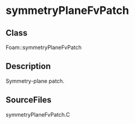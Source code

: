 # symmetryPlaneFvPatch 
## Class
Foam::symmetryPlaneFvPatch

## Description
Symmetry-plane patch.

## SourceFiles
symmetryPlaneFvPatch.C

